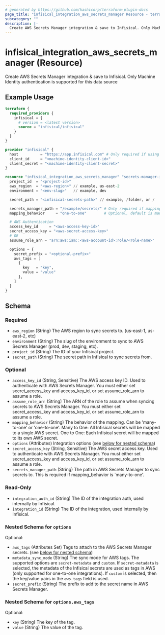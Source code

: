 ```yaml
---
# generated by https://github.com/hashicorp/terraform-plugin-docs
page_title: "infisical_integration_aws_secrets_manager Resource - terraform-provider-infisical"
subcategory: ""
description: |-
  Create AWS Secrets Manager integration & save to Infisical. Only Machine Identity authentication is supported for this data source
---
```


# infisical_integration_aws_secrets_manager (Resource)

Create AWS Secrets Manager integration & save to Infisical. Only Machine Identity authentication is supported for this data source

## Example Usage

```terraform
terraform {
  required_providers {
    infisical = {
      # version = <latest version>
      source = "infisical/infisical"
    }
  }
}

provider "infisical" {
  host          = "https://app.infisical.com" # Only required if using self hosted instance of Infisical, default is https://app.infisical.com
  client_id     = "<machine-identity-client-id>"
  client_secret = "<machine-identity-client-secret>"
}

resource "infisical_integration_aws_secrets_manager" "secrets-manager-integration" {
  project_id  = "<project-id>"
  aws_region  = "<aws-region>" // example, us-east-2
  environment = "<env-slug>"   // example, dev

  secret_path = "<infisical-secrets-path>" // example, /folder, or /

  secrets_manager_path = "/example/secrets/" # Only required if mapping_behavior is one-to-one
  mapping_behavior     = "one-to-one"        # Optional, default is many-to-one

  # AWS Authentication
  access_key_id     = "<aws-access-key-id>"
  secret_access_key = "<aws-secret-access-key>"
  # OR
  assume_role_arn = "arn:aws:iam::<aws-account-id>:role/<role-name>"

  options = {
    secret_prefix = "<optional-prefix>"
    aws_tags = [
      {
        key   = "key",
        value = "value"
      },
    ]
  }
}
```

<!-- schema generated by tfplugindocs -->
## Schema

### Required

- `aws_region` (String) The AWS region to sync secrets to. (us-east-1, us-east-2, etc)
- `environment` (String) The slug of the environment to sync to AWS Secrets Manager (prod, dev, staging, etc).
- `project_id` (String) The ID of your Infisical project.
- `secret_path` (String) The secret path in Infisical to sync secrets from.

### Optional

- `access_key_id` (String, Sensitive) The AWS access key ID. Used to authenticate with AWS Secrets Manager. You must either set secret_access_key and access_key_id, or set assume_role_arn to assume a role.
- `assume_role_arn` (String) The ARN of the role to assume when syncing secrets to AWS Secrets Manager. You must either set secret_access_key and access_key_id, or set assume_role_arn to assume a role.
- `mapping_behavior` (String) The behavior of the mapping. Can be 'many-to-one' or 'one-to-one'. Many to One: All Infisical secrets will be mapped to a single AWS secret. One to One: Each Infisical secret will be mapped to its own AWS secret.
- `options` (Attributes) Integration options (see [below for nested schema](#nestedatt--options))
- `secret_access_key` (String, Sensitive) The AWS secret access key. Used to authenticate with AWS Secrets Manager. You must either set secret_access_key and access_key_id, or set assume_role_arn to assume a role.
- `secrets_manager_path` (String) The path in AWS Secrets Manager to sync secrets to. This is required if mapping_behavior is 'many-to-one'.

### Read-Only

- `integration_auth_id` (String) The ID of the integration auth, used internally by Infisical.
- `integration_id` (String) The ID of the integration, used internally by Infisical.

<a id="nestedatt--options"></a>
### Nested Schema for `options`

Optional:

- `aws_tags` (Attributes Set) Tags to attach to the AWS Secrets Manager secrets. (see [below for nested schema](#nestedatt--options--aws_tags))
- `metadata_sync_mode` (String) The sync mode for AWS tags. The supported options are `secret-metadata` and `custom`. If `secret-metadata` is selected, the metadata of the Infisical secrets are used as tags in AWS (only supported for one-to-one integrations). If `custom` is selected, then the key/value pairs in the `aws_tags` field is used.
- `secret_prefix` (String) The prefix to add to the secret name in AWS Secrets Manager.

<a id="nestedatt--options--aws_tags"></a>
### Nested Schema for `options.aws_tags`

Optional:

- `key` (String) The key of the tag.
- `value` (String) The value of the tag.

